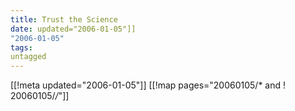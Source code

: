 ```yaml
---
title: Trust the Science
date: updated="2006-01-05"]]
"2006-01-05"
tags:
untagged
---
```

[[!meta updated="2006-01-05"]]
[[!map pages="20060105/* and ! 20060105/*/*"]]
